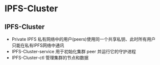 # IPFS-Cluster

## IPFS-Cluster
- Private IPFS  私有网络中的用户(peers)使用同一个共享私钥、此时所有用户只能在私有IPFS网络中通讯
- IPFS-Cluster-service 用于初始化集群 peer 并运行它的守护进程
- IPFS-Cluster-ctl 管理集群的节点和数据
